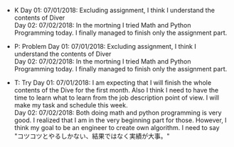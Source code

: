 * K
Day 01: 07/01/2018: Excluding assignment, I think I understand the contents of Diver  
Day 02: 07/02/2018: In the mortning I tried Math and Python Programming today. I finally managed to finish only the assignment part.  



* P: Problem
Day 01: 07/01/2018: Excluding assignment, I think I understand the contents of Diver  
Day 02: 07/02/2018: In the mortning I tried Math and Python Programming today. I finally managed to finish only the assignment part.  



* T: Try
Day 01: 07/01/2018: I am expecting that I will finish the whole contents of the Dive for the first month. Also I think I need to have the time to learn what to learn from the job description point of view. I will make my task and schedule this week.  
Day 02: 07/02/2018: Both doing math and python programming is very good. I realized that I am in the very beginning part for those. However, I think my goal to be an engineer to create own algorithm. I need to say "コツコツとやるしかない、結果ではなく実績が大事。"
